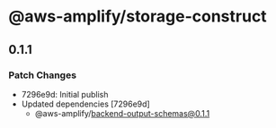 # @aws-amplify/storage-construct

## 0.1.1

### Patch Changes

- 7296e9d: Initial publish
- Updated dependencies [7296e9d]
  - @aws-amplify/backend-output-schemas@0.1.1
